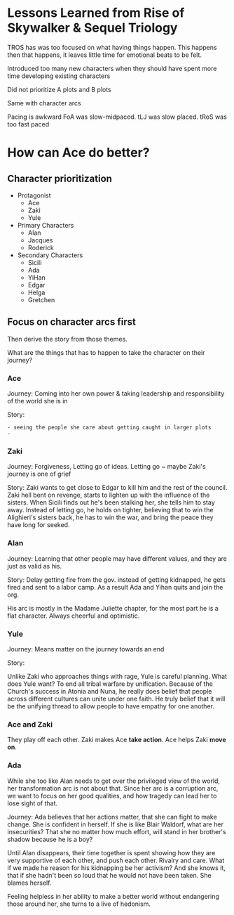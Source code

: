 # Lessons Learned from Rise of Skywalker & Sequel Triology

TROS has was too focused on what having things happen. This happens then that happens, it leaves little time for emotional beats to be felt.

Introduced too many new characters when they should have spent more time developing existing characters

Did not prioritize A plots and B plots

Same with character arcs

Pacing is awkward FoA was slow-midpaced. tLJ was slow placed. tRoS was too fast paced

# How can Ace do better?

## Character prioritization

- Protagonist
  - Ace
  - Zaki
  - Yule
- Primary Characters
  - Alan
  - Jacques
  - Roderick
- Secondary Characters
  - Sicili
  - Ada
  - YiHan
  - Edgar
  - Helga
  - Gretchen



## Focus on character arcs first

Then derive the story from those themes.

What are the things that has to happen to take the character on their journey?

### Ace

Journey: Coming into her own power & taking leadership and responsibility of the world she is in

Story: 

	- seeing the people she care about getting caught in larger plots
	- 

### Zaki

Journey: Forgiveness, Letting go of ideas. Letting go ~ maybe Zaki's journey is one of grief

Story: Zaki wants to get close to Edgar to kill him and the rest of the council. Zaki hell bent on revenge, starts to lighten up with the influence of the sisters. When Sicili finds out he's been stalking her, she tells him to stay away. Instead of letting go, he holds on tighter, believing that to win the Alighieri's sisters back, he has to win the war, and bring the peace they have long for seeked.

### Alan

Journey: Learning that other people may have different values, and they are just as valid as his.

Story: Delay getting fire from the gov. instead of getting kidnapped, he gets fired and sent to a labor camp. As a result Ada and Yihan quits and join the org.

His arc is mostly in the Madame Juliette chapter, for the most part he is a flat character. Always cheerful and optimistic. 

### Yule

Journey: Means matter on the journey towards an end

Story: 

Unlike Zaki who approaches things with rage, Yule is careful planning. What does Yule want? To end all tribal warfare by unification. Because of the Church's success in Atonia and Nuna, he really does belief that people across different cultures can unite under one faith. He truly belief that it will be the unifying thread to allow people to have empathy for one another.



### Ace and Zaki

They play off each other. Zaki makes Ace **take action**. Ace helps Zaki **move on**.



### Ada

While she too like Alan needs to get over the privileged view of the world, her transformation arc is not about that. Since her arc is a corruption arc, we want to focus on her good qualities, and how tragedy can lead her to lose sight of that.

Journey: Ada believes that her actions matter, that she can fight to make change. She is confident in herself. If she is like Blair Waldorf, what are her insecurities? That she no matter how much effort, will stand in her brother's shadow because he is a boy? 

Until Alan disappears, their time together is spent showing how they are very supportive of each other, and push each other. Rivalry and care. What if we made he reason for his kidnapping be her activism? And she knows it, that if she hadn't been so loud that he would not have been taken. She blames herself.

Feeling helpless in her ability to make a better world without endangering those around her, she turns to a live of hedonism.



